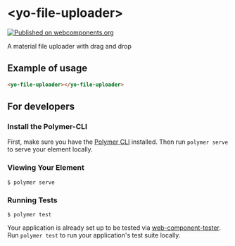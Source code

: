 # \<yo-file-uploader\>

[![Published on webcomponents.org](https://img.shields.io/badge/webcomponents.org-published-blue.svg)](https://www.webcomponents.org/element/michael-silva/yo-file-uploader)

A material file uploader with drag and drop

## Example of usage ##
<!--
```
<custom-element-demo>
  <template>
    <link rel="import" href="yo-file-uploader.html">
    <next-code-block></next-code-block>
  </template>
</custom-element-demo>
```
-->
```html
<yo-file-uploader></yo-file-uploader>
```


## For developers ##

### Install the Polymer-CLI

First, make sure you have the [Polymer CLI](https://www.npmjs.com/package/polymer-cli) installed. Then run `polymer serve` to serve your element locally.

### Viewing Your Element

```
$ polymer serve
```

### Running Tests

```
$ polymer test
```

Your application is already set up to be tested via [web-component-tester](https://github.com/Polymer/web-component-tester). Run `polymer test` to run your application's test suite locally.
